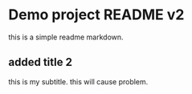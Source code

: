 # Demo project README v2
this is a simple readme markdown.

## added title 2
this is my subtitle.
this will cause problem.
